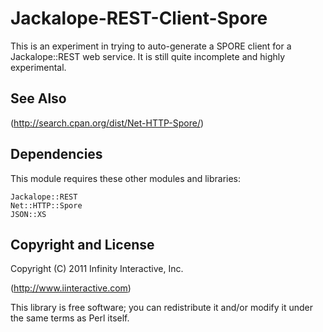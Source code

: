 # Jackalope-REST-Client-Spore

This is an experiment in trying to auto-generate a SPORE client for
a Jackalope::REST web service. It is still quite incomplete and
highly experimental.

## See Also

(http://search.cpan.org/dist/Net-HTTP-Spore/)

## Dependencies

This module requires these other modules and libraries:

    Jackalope::REST
    Net::HTTP::Spore
    JSON::XS

## Copyright and License

Copyright (C) 2011 Infinity Interactive, Inc.

(http://www.iinteractive.com)

This library is free software; you can redistribute it and/or modify
it under the same terms as Perl itself.



